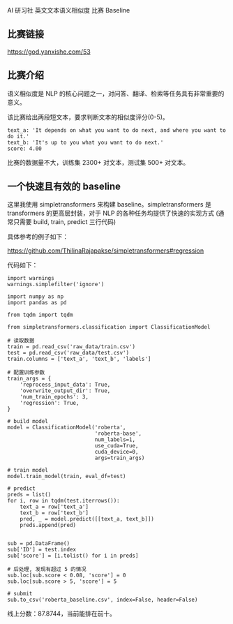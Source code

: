 AI 研习社 英文文本语义相似度 比赛 Baseline

## 比赛链接

https://god.yanxishe.com/53
 
## 比赛介绍

语义相似度是 NLP 的核心问题之一，对问答、翻译、检索等任务具有非常重要的意义。
 
该比赛给出两段短文本，要求判断文本的相似度评分(0-5)。

```
text_a: 'It depends on what you want to do next, and where you want to do it.'
text_b: 'It's up to you what you want to do next.'
score: 4.00
```

比赛的数据量不大，训练集 2300+ 对文本，测试集 500+ 对文本。

## 一个快速且有效的 baseline

这里我使用 simpletransformers 来构建 baseline。simpletransformers 是 transformers 的更高层封装，对于 NLP 的各种任务均提供了快速的实现方式 (通常只需要 build, train, predict 三行代码)

具体参考的例子如下：

https://github.com/ThilinaRajapakse/simpletransformers#regression

代码如下：

```
import warnings
warnings.simplefilter('ignore')

import numpy as np
import pandas as pd

from tqdm import tqdm

from simpletransformers.classification import ClassificationModel

# 读取数据
train = pd.read_csv('raw_data/train.csv')
test = pd.read_csv('raw_data/test.csv')
train.columns = ['text_a', 'text_b', 'labels']

# 配置训练参数
train_args = {
    'reprocess_input_data': True,
    'overwrite_output_dir': True,
    'num_train_epochs': 3,
    'regression': True,
}

# build model
model = ClassificationModel('roberta', 
                            'roberta-base', 
                            num_labels=1, 
                            use_cuda=True, 
                            cuda_device=0, 
                            args=train_args)
                            
# train model
model.train_model(train, eval_df=test)

# predict
preds = list()
for i, row in tqdm(test.iterrows()):
    text_a = row['text_a']
    text_b = row['text_b']
    pred, _ = model.predict([[text_a, text_b]])
    preds.append(pred)
    

sub = pd.DataFrame()
sub['ID'] = test.index
sub['score'] = [i.tolist() for i in preds]

# 后处理, 发现有超过 5 的情况
sub.loc[sub.score < 0.08, 'score'] = 0
sub.loc[sub.score > 5, 'score'] = 5

# submit
sub.to_csv('roberta_baseline.csv', index=False, header=False)
```

线上分数：87.8744，当前能排在前十。

